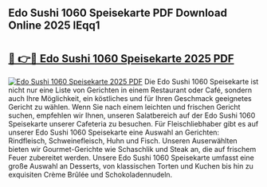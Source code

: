 ## Edo Sushi 1060 Speisekarte PDF Download Online 2025 lEqq1

# <h2><a href="http://gc75n1v.nevu.top/?p=Edo+Sushi+1060+Speisekarte">🔗 👉🔴 Edo Sushi 1060 Speisekarte 2025 PDF</a></h2>

[![Edo Sushi 1060 Speisekarte 2025 PDF](https://i.imgur.com/dBaPXMq.png)](http://gc75n1v.nevu.top/?p=Edo+Sushi+1060+Speisekarte)
Die Edo Sushi 1060 Speisekarte ist nicht nur eine Liste von Gerichten in einem Restaurant oder Café, sondern auch Ihre Möglichkeit, ein köstliches und für Ihren Geschmack geeignetes Gericht zu wählen. Wenn Sie nach einem leichten und frischen Gericht suchen, empfehlen wir Ihnen, unseren Salatbereich auf der Edo Sushi 1060 Speisekarte unserer Cafeteria zu besuchen. Für Fleischliebhaber gibt es auf unserer Edo Sushi 1060 Speisekarte eine Auswahl an Gerichten: Rindfleisch, Schweinefleisch, Huhn und Fisch. Unseren Auserwählten bieten wir Gourmet-Gerichte wie Schaschlik und Steak an, die auf frischem Feuer zubereitet werden. Unsere Edo Sushi 1060 Speisekarte umfasst eine große Auswahl an Desserts, von klassischen Torten und Kuchen bis hin zu exquisiten Crème Brûlée und Schokoladennudeln.
